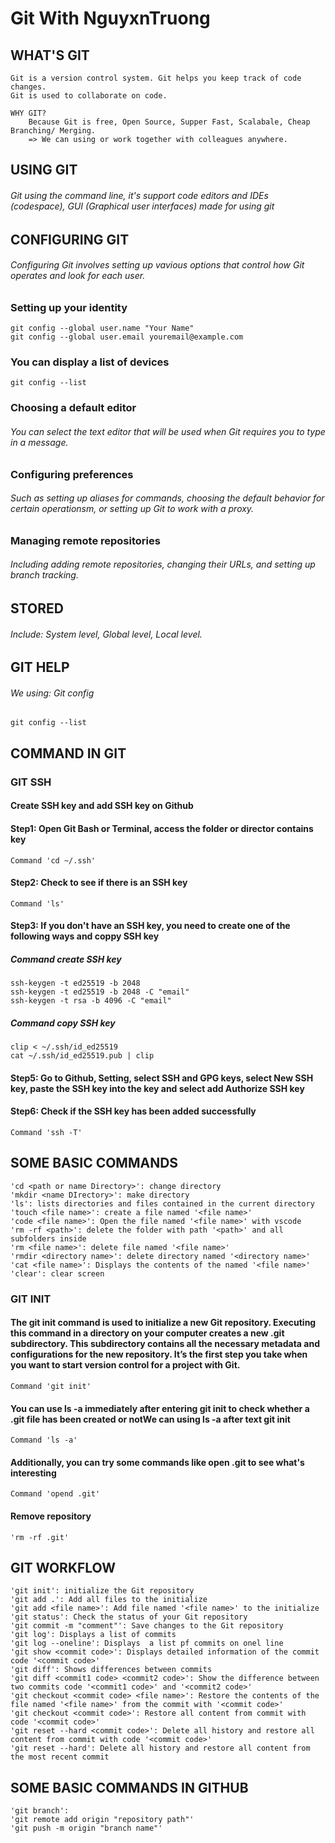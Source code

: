 # Git With NguyxnTruong

## WHAT'S GIT
    Git is a version control system. Git helps you keep track of code changes.
    Git is used to collaborate on code.

    WHY GIT? 
        Because Git is free, Open Source, Supper Fast, Scalabale, Cheap Branching/ Merging.
        => We can using or work together with colleagues anywhere.
##  USING GIT
###### Git using the command line, it's support code editors and IDEs (codespace), GUI (Graphical user interfaces) made for using git
## CONFIGURING GIT
######  Configuring Git involves setting up vavious options that control how Git operates and look for each user.
### Setting up your identity
    git config --global user.name "Your Name"
    git config --global user.email youremail@example.com
### You can display a list of devices
    git config --list
### Choosing a default editor
###### You can select the text editor that will be used when Git requires you to type in a message.
### Configuring preferences 
###### Such as setting up aliases for commands, choosing the default behavior for certain operationsm, or setting up Git to work with a proxy.
### Managing remote repositories
###### Including adding remote repositories, changing their URLs, and setting up branch tracking.
## STORED
###### Include: System level, Global level, Local level.
## GIT HELP
###### We using: Git config
    git config --list
## COMMAND IN GIT

### GIT SSH
#### Create SSH key and add SSH key on Github
#### Step1: Open Git Bash or Terminal, access the folder or director contains key
    Command 'cd ~/.ssh'
#### Step2: Check to see if there is an SSH key
    Command 'ls'
#### Step3: If you don't have an SSH key, you need to create one of the following ways and coppy SSH key
##### Command create SSH key
    ssh-keygen -t ed25519 -b 2048
    ssh-keygen -t ed25519 -b 2048 -C "email"
    ssh-keygen -t rsa -b 4096 -C "email"
##### Command copy SSH key
    clip < ~/.ssh/id_ed25519
    cat ~/.ssh/id_ed25519.pub | clip
#### Step5: Go to Github, Setting, select SSH and GPG keys, select New SSH key, paste the SSH key into the key and select add Authorize SSH key
#### Step6: Check if the SSH key has been added successfully
    Command 'ssh -T'

## SOME BASIC COMMANDS
    'cd <path or name Directory>': change directory
    'mkdir <name DIrectory>': make directory
    'ls': lists directories and files contained in the current directory
    'touch <file name>': create a file named '<file name>'
    'code <file name>': Open the file named '<file name>' with vscode
    'rm -rf <path>': delete the folder with path '<path>' and all subfolders inside
    'rm <file name>': delete file named '<file name>'
    'rmdir <directory name>': delete directory named '<directory name>'
    'cat <file name>': Displays the contents of the named '<file name>'
    'clear': clear screen

### GIT INIT
#### The git init command is used to initialize a new Git repository. Executing this command in a directory on your computer creates a new .git subdirectory. This subdirectory contains all the necessary metadata and configurations for the new repository. It’s the first step you take when you want to start version control for a project with Git.
    Command 'git init'
#### You can use ls -a immediately after entering git init to check whether a .git file has been created or notWe can using ls -a after text git init 
    Command 'ls -a'
#### Additionally, you can try some commands like open .git to see what's interesting
    Command 'opend .git'
#### Remove repository
    'rm -rf .git'
## GIT WORKFLOW
    'git init': initialize the Git repository
    'git add .': Add all files to the initialize
    'git add <file name>': Add file named '<file name>' to the initialize
    'git status': Check the status of your Git repository
    'git commit -m "comment"': Save changes to the Git repository
    'git log': Displays a list of commits
    'git log --oneline': Displays  a list pf commits on onel line
    'git show <commit code>': Displays detailed information of the commit code '<commit code>'
    'git diff': Shows differences between commits
    'git diff <commit1 code> <commit2 code>': Show the difference between two commits code '<commit1 code>' and '<commit2 code>'
    'git checkout <commit code> <file name>': Restore the contents of the file named '<file name>' from the commit with '<commit code>'
    'git checkout <commit code>': Restore all content from commit with code '<commit code>'
    'git reset --hard <commit code>': Delete all history and restore all content from commit with code '<commit code>'
    'git reset --hard': Delete all history and restore all content from the most recent commit
## SOME BASIC COMMANDS IN GITHUB
    'git branch':
    'git remote add origin "repository path"'
    'git push -m origin "branch name"'
